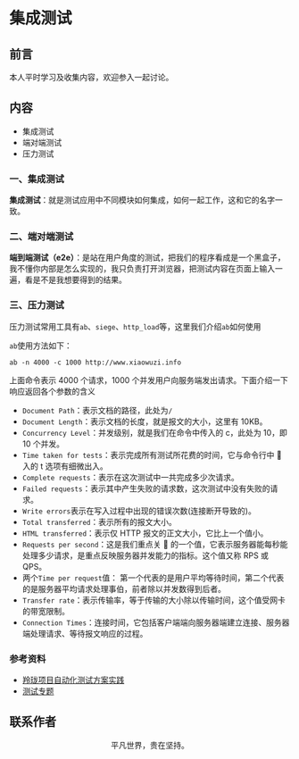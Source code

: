# 集成测试

## 前言

本人平时学习及收集内容，欢迎参入一起讨论。

## 内容

- 集成测试
- 端对端测试
- 压力测试

### 一、集成测试

**集成测试**：就是测试应用中不同模块如何集成，如何一起工作，这和它的名字一致。

### 二、端对端测试

**端到端测试（e2e）**：是站在用户角度的测试，把我们的程序看成是一个黑盒子，我不懂你内部是怎么实现的，我只负责打开浏览器，把测试内容在页面上输入一遍，看是不是我想要得到的结果。

### 三、压力测试

压力测试常用工具有`ab`、`siege`、`http_load`等，这里我们介绍`ab`如何使用

`ab`使用方法如下：

`ab -n 4000 -c 1000 http://www.xiaowuzi.info`

上面命令表示 4000 个请求，1000 个并发用户向服务端发出请求。下面介绍一下响应返回各个参数的含义

- `Document Path`：表示文档的路径，此处为`/`
- `Document Length`：表示文档的长度，就是报文的大小，这里有 10KB。
- `Concurrency Level`：并发级别，就是我们在命令中传入的 c，此处为 10，即 10 个并发。
- `Time taken for tests`：表示完成所有测试所花费的时间，它与命令行中 􏱑 入的 t 选项有细微出入。
- `Complete requests`：表示在这次测试中一共完成多少次请求。
- `Failed requests`：表示其中产生失败的请求数，这次测试中没有失败的请求。
- `Write errors`表示在写入过程中出现的错误次数(连接断开导致的)。
- `Total transferred`：表示所有的报文大小。
- `HTML transferred`：表示仅 HTTP 报文的正文大小，它比上一个值小。
- `Requests per second`：这是我们重点关 􏳤 的一个值，它表示服务器能每秒能处理多少请求，是重点反映服务器并发能力的指标。这个值又称 RPS 或 QPS。
- 两个`Time per request`值： 第一个代表的是用户平均等待时间，第二个代表的是服务器平均请求处理事伯，前者除以并发数得到后者。
- `Transfer rate`：表示传输率，等于传输的大小除以传输时间，这个值受网卡的带宽限制。
- `Connection Times`：连接时间，它包括客户端端向服务器端建立连接、服务器端处理请求、等待报文响应的过程。

### 参考资料

- [羚珑项目自动化测试方案实践](https://mp.weixin.qq.com/s/Ta7SFF3IPtW8itZnQypeBA)
- [测试专题](https://github.com/yanlele/node-index/tree/master/book/13%E3%80%81%E6%B5%8B%E8%AF%95%E4%B8%93%E9%A2%98)

## 联系作者

<div align="center">
    <p>
        平凡世界，贵在坚持。
    </p>
    <img :src="$withBase('/about/contact.png')" />
</div>
